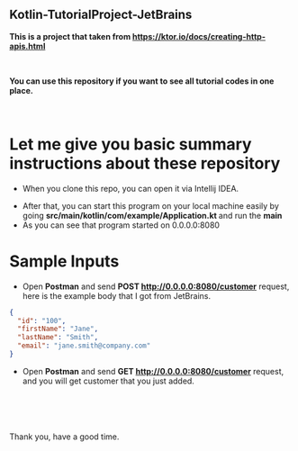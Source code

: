 ## Kotlin-TutorialProject-JetBrains

<b> This is a project that taken from https://ktor.io/docs/creating-http-apis.html </b>

<br>

<b> You can use this repository if you want to see all tutorial codes in one place.</b>

<br>

# Let me give you basic summary instructions about these repository

* When you clone this repo, you can open it via Intellij IDEA.</p>
* After that, you can start this program on your local machine easily by going <b>src/main/kotlin/com/example/Application.kt </b> and run the <b>main</b>
* As you can see that program started on 0.0.0.0:8080

# Sample Inputs

* Open <b>Postman</b> and send <b>POST http://0.0.0.0:8080/customer</b> request, here is the example body that I got from JetBrains.
```json
{
  "id": "100",
  "firstName": "Jane",
  "lastName": "Smith",
  "email": "jane.smith@company.com"
}
```
* Open <b>Postman</b> and send <b>GET http://0.0.0.0:8080/customer</b> request, and you will get customer that you just added.
<br>
<br>
<br>
<br>
Thank you, have a good time.
